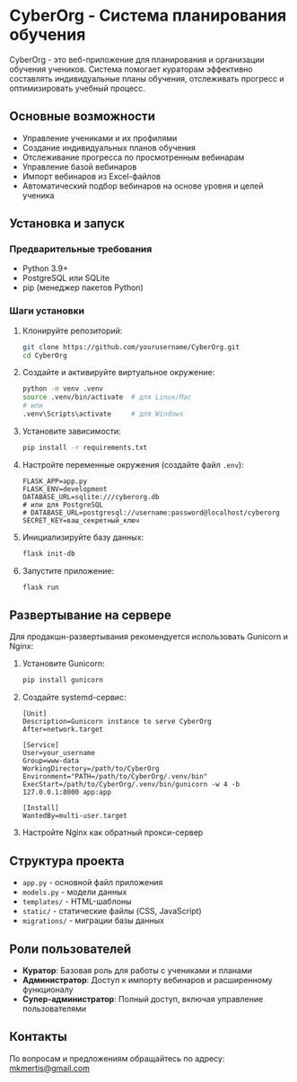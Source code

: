 # CyberOrg - Система планирования обучения

CyberOrg - это веб-приложение для планирования и организации обучения учеников. Система помогает кураторам эффективно составлять индивидуальные планы обучения, отслеживать прогресс и оптимизировать учебный процесс.

## Основные возможности

- Управление учениками и их профилями
- Создание индивидуальных планов обучения
- Отслеживание прогресса по просмотренным вебинарам
- Управление базой вебинаров
- Импорт вебинаров из Excel-файлов
- Автоматический подбор вебинаров на основе уровня и целей ученика

## Установка и запуск

### Предварительные требования

- Python 3.9+
- PostgreSQL или SQLite
- pip (менеджер пакетов Python)

### Шаги установки

1. Клонируйте репозиторий:
   ```bash
   git clone https://github.com/yourusername/CyberOrg.git
   cd CyberOrg
   ```

2. Создайте и активируйте виртуальное окружение:
   ```bash
   python -m venv .venv
   source .venv/bin/activate  # для Linux/Mac
   # или
   .venv\Scripts\activate     # для Windows
   ```

3. Установите зависимости:
   ```bash
   pip install -r requirements.txt
   ```

4. Настройте переменные окружения (создайте файл `.env`):
   ```
   FLASK_APP=app.py
   FLASK_ENV=development
   DATABASE_URL=sqlite:///cyberorg.db
   # или для PostgreSQL
   # DATABASE_URL=postgresql://username:password@localhost/cyberorg
   SECRET_KEY=ваш_секретный_ключ
   ```

5. Инициализируйте базу данных:
   ```bash
   flask init-db
   ```

6. Запустите приложение:
   ```bash
   flask run
   ```

## Развертывание на сервере

Для продакшн-развертывания рекомендуется использовать Gunicorn и Nginx:

1. Установите Gunicorn:
   ```bash
   pip install gunicorn
   ```

2. Создайте systemd-сервис:
   ```
   [Unit]
   Description=Gunicorn instance to serve CyberOrg
   After=network.target

   [Service]
   User=your_username
   Group=www-data
   WorkingDirectory=/path/to/CyberOrg
   Environment="PATH=/path/to/CyberOrg/.venv/bin"
   ExecStart=/path/to/CyberOrg/.venv/bin/gunicorn -w 4 -b 127.0.0.1:8000 app:app

   [Install]
   WantedBy=multi-user.target
   ```

3. Настройте Nginx как обратный прокси-сервер

## Структура проекта

- `app.py` - основной файл приложения
- `models.py` - модели данных
- `templates/` - HTML-шаблоны
- `static/` - статические файлы (CSS, JavaScript)
- `migrations/` - миграции базы данных

## Роли пользователей

- **Куратор**: Базовая роль для работы с учениками и планами
- **Администратор**: Доступ к импорту вебинаров и расширенному функционалу
- **Супер-администратор**: Полный доступ, включая управление пользователями

## Контакты

По вопросам и предложениям обращайтесь по адресу: mkmertis@gmail.com
